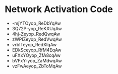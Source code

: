 # Network Activation Code
* -mjYTOyop_ReDbYqAw
* 3Q72P-yop_ReKXUqAw
* 4hj-Zeyop_RedQwqAw
* zWPIZeyop_RedVwqAw
* vrbITeyop_RedXIqAw
* EDkSceyop_RfM4EqAw
* uFXxYOyop_ZfA8cqAw
* bVFxY-yop_ZaMdwqAw
* vzFwAeyop_ZbToMqAw
